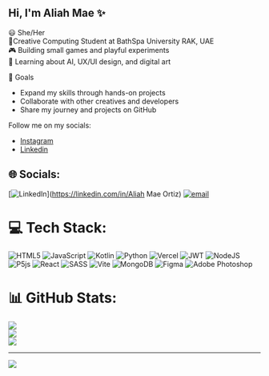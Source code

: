 ## Hi, I'm Aliah Mae ✨

😃 She/Her <br/>
🧠Creative Computing Student at BathSpa University RAK, UAE <br/>
🎮 Building small games and playful experiments <br/>
🤖 Learning about AI, UX/UI design, and digital art<br/>

🚀 Goals
- Expand my skills through hands-on projects<br/>
- Collaborate with other creatives and developers<br/>
- Share my journey and projects on GitHub<br/>

Follow me on my socials: 
- [Instagram](https://www.instagram.com/alily_mae/)
- [Linkedin](https://www.linkedin.com/in/aliah-mae-ortiz-088b55302/)


## 🌐 Socials:
[![LinkedIn](https://img.shields.io/badge/LinkedIn-%230077B5.svg?logo=linkedin&logoColor=white)](https://linkedin.com/in/Aliah Mae Ortiz) [![email](https://img.shields.io/badge/Email-D14836?logo=gmail&logoColor=white)](mailto:ortizaliah88@gmail.com) 

# 💻 Tech Stack:
![HTML5](https://img.shields.io/badge/html5-%23E34F26.svg?style=for-the-badge&logo=html5&logoColor=white) ![JavaScript](https://img.shields.io/badge/javascript-%23323330.svg?style=for-the-badge&logo=javascript&logoColor=%23F7DF1E) ![Kotlin](https://img.shields.io/badge/kotlin-%237F52FF.svg?style=for-the-badge&logo=kotlin&logoColor=white) ![Python](https://img.shields.io/badge/python-3670A0?style=for-the-badge&logo=python&logoColor=ffdd54) ![Vercel](https://img.shields.io/badge/vercel-%23000000.svg?style=for-the-badge&logo=vercel&logoColor=white) ![JWT](https://img.shields.io/badge/JWT-black?style=for-the-badge&logo=JSON%20web%20tokens) ![NodeJS](https://img.shields.io/badge/node.js-6DA55F?style=for-the-badge&logo=node.js&logoColor=white) ![P5js](https://img.shields.io/badge/p5.js-ED225D?style=for-the-badge&logo=p5.js&logoColor=FFFFFF) ![React](https://img.shields.io/badge/react-%2320232a.svg?style=for-the-badge&logo=react&logoColor=%2361DAFB) ![SASS](https://img.shields.io/badge/SASS-hotpink.svg?style=for-the-badge&logo=SASS&logoColor=white) ![Vite](https://img.shields.io/badge/vite-%23646CFF.svg?style=for-the-badge&logo=vite&logoColor=white) ![MongoDB](https://img.shields.io/badge/MongoDB-%234ea94b.svg?style=for-the-badge&logo=mongodb&logoColor=white) ![Figma](https://img.shields.io/badge/figma-%23F24E1E.svg?style=for-the-badge&logo=figma&logoColor=white) ![Adobe Photoshop](https://img.shields.io/badge/adobe%20photoshop-%2331A8FF.svg?style=for-the-badge&logo=adobe%20photoshop&logoColor=white)
# 📊 GitHub Stats:
![](https://github-readme-stats.vercel.app/api?username=Alilymae&theme=merko&hide_border=false&include_all_commits=false&count_private=false)<br/>
![](https://nirzak-streak-stats.vercel.app/?user=Alilymae&theme=merko&hide_border=false)<br/>
![](https://github-readme-stats.vercel.app/api/top-langs/?username=Alilymae&theme=merko&hide_border=false&include_all_commits=false&count_private=false&layout=compact)

---
[![](https://visitcount.itsvg.in/api?id=Alilymae&icon=0&color=0)](https://visitcount.itsvg.in)

<!-- Proudly created with GPRM ( https://gprm.itsvg.in ) -->
